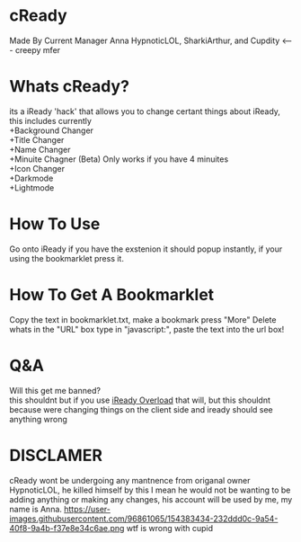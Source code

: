 # cReady
Made By Current Manager Anna HypnoticLOL, SharkiArthur, and Cupdity <--- creepy mfer

# Whats cReady?
its a iReady 'hack' that allows you to change certant things about iReady, this includes currently<br>
+Background Changer<br>
+Title Changer<br>
+Name Changer<br>
+Minuite Chagner (Beta) Only works if you have 4 minuites<br>
+Icon Changer<br>
+Darkmode<br>
+Lightmode<br>

# How To Use
Go onto iReady if you have the exstenion it should popup instantly, if your using the bookmarklet press it.

# How To Get A Bookmarklet
Copy the text in bookmarklet.txt, make a bookmark press "More" Delete whats in the "URL" box type in "javascript:", paste the text into the url box!

# Q&A
Will this get me banned?<br>
this shouldnt but if you use <a href="https://github.com/SharkiArthur/iReady-Overload">iReady Overload</a> that will, but this shouldnt because were changing things on the client side and iready should see anything wrong<br>

# DISCLAMER
cReady wont be undergoing any mantnence from origanal owner HypnoticLOL, he killed himself by this I mean he would not be wanting to be adding anything or making any changes, his account will be used by me, my name is Anna. 
https://user-images.githubusercontent.com/96861065/154383434-232ddd0c-9a54-40f8-9a4b-f37e8e34c6ae.png
wtf is wrong with cupid
